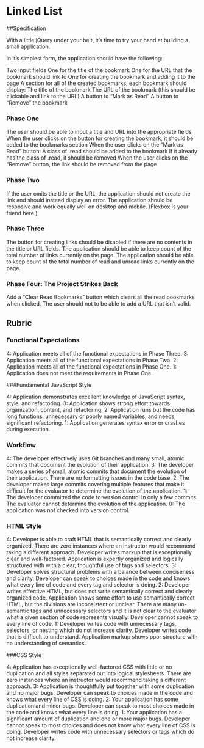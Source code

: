 # Linked List

##Specification

With a little jQuery under your belt, it’s time to try your hand at building a small application.

In it’s simplest form, the application should have the following:

Two input fields
One for the title of the bookmark
One for the URL that the bookmark should link to
One for creating the bookmark and adding it to the page
A section for all of the created bookmarks; each bookmark should display:
The title of the bookmark
The URL of the bookmark (this should be clickable and link to the URL)
A button to “Mark as Read”
A button to “Remove” the bookmark

### Phase One

The user should be able to input a title and URL into the appropriate fields
When the user clicks on the button for creating the bookmark, it should be added to the bookmarks section
When the user clicks on the “Mark as Read” button:
A class of .read should be added to the bookmark
If it already has the class of .read, it should be removed
When the user clicks on the “Remove” button, the link should be removed from the page

### Phase Two

If the user omits the title or the URL, the application should not create the link and should instead display an error.
The application should be resposive and work equally well on desktop and mobile. (Flexbox is your friend here.)

### Phase Three

The button for creating links should be disabled if there are no contents in the title or URL fields.
The application should be able to keep count of the total number of links currently on the page.
The application should be able to keep count of the total number of read and unread links currently on the page.

### Phase Four: The Project Strikes Back

Add a “Clear Read Bookmarks” button which clears all the read bookmarks when clicked.
The user should not to be able to add a URL that isn’t valid.

## Rubric

### Functional Expectations

4: Application meets all of the functional expectations in Phase Three.
3: Application meets all of the functional expectations in Phase Two.
2: Application meets all of the functional expectations in Phase One.
1: Application does not meet the requirements in Phase One.

###Fundamental JavaScript Style

4: Application demonstrates excellent knowledge of JavaScript syntax, style, and refactoring.
3: Application shows strong effort towards organization, content, and refactoring.
2: Application runs but the code has long functions, unnecessary or poorly named variables, and needs significant refactoring.
1: Application generates syntax error or crashes during execution.

### Workflow

4: The developer effectively uses Git branches and many small, atomic commits that document the evolution of their application.
3: The developer makes a series of small, atomic commits that document the evolution of their application. There are no formatting issues in the code base.
2: The developer makes large commits covering multiple features that make it difficult for the evaluator to determine the evolution of the application.
1: The developer committed the code to version control in only a few commits. The evaluator cannot determine the evolution of the application.
0: The application was not checked into version control.

### HTML Style

4: Developer is able to craft HTML that is semantically correct and clearly organized. There are zero instances where an instructor would recommend taking a different approach. Developer writes markup that is exceptionally clear and well-factored. Application is expertly organized and logically structured with with a clear, thoughtful use of tags and selectors.
3: Developer solves structural problems with a balance between conciseness and clarity. Developer can speak to choices made in the code and knows what every line of code and every tag and selector is doing.
2: Developer writes effective HTML, but does not write semantically correct and clearly organized code. Application shows some effort to use semantically correct HTML, but the divisions are inconsistent or unclear. There are many un-semantic tags and unnecessary selectors and it is not clear to the evaluator what a given section of code represents visually. Developer cannot speak to every line of code.
1: Developer writes code with unnecessary tags, selectors, or nesting which do not increase clarity. Developer writes code that is difficult to understand. Application markup shows poor structure with no understanding of semantics.

###CSS Style

4: Application has exceptionally well-factored CSS with little or no duplication and all styles separated out into logical stylesheets. There are zero instances where an instructor would recommend taking a different approach.
3: Application is thoughtfully put together with some duplication and no major bugs. Developer can speak to choices made in the code and knows what every line of CSS is doing.
2: Your application has some duplication and minor bugs. Developer can speak to most choices made in the code and knows what every line is doing.
1: Your application has a significant amount of duplication and one or more major bugs. Developer cannot speak to most choices and does not know what every line of CSS is doing. Developer writes code with unnecessary selectors or tags which do not increase clarity.
